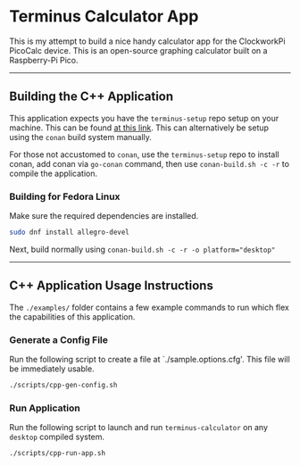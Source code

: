 #  Terminus Calculator App

This is my attempt to build a nice handy calculator app for the ClockworkPi PicoCalc device.  This is an open-source graphing calculator built on a Raspberry-Pi Pico. 

---
## Building the C++ Application

This application expects you have the `terminus-setup` repo setup on your machine.  This can be found [at this link](https://github.com/Terminus-Geospatial/terminus-setup).  This can alternatively be setup using the `conan` build system manually. 

For those not accustomed to `conan`, use the `terminus-setup` repo to install conan, add conan via `go-conan` command, then use `conan-build.sh -c -r` to compile the application.

### Building for Fedora Linux

Make sure the required dependencies are installed. 

```bash
sudo dnf install allegro-devel
```

Next, build normally using `conan-build.sh -c -r -o platform="desktop"`


---

## C++ Application Usage Instructions 

The `./examples/` folder contains a few example commands to run which flex the capabilities of this application. 

### Generate a Config File

Run the following script to create a file at `./sample.options.cfg'.  This file will be immediately usable. 

```bash
./scripts/cpp-gen-config.sh
```

### Run Application

Run the following script to launch and run `terminus-calculator` on any `desktop` compiled system. 

```bash
./scripts/cpp-run-app.sh
```

